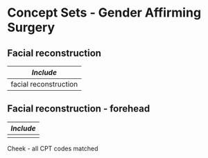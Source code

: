 # Concept Sets - Gender Affirming Surgery
## Facial reconstruction
| *Include* | 
| --------- |
| facial reconstruction |


## Facial reconstruction - forehead
| *Include* | 
| --------- |
|  |



Cheek - all CPT codes matched


